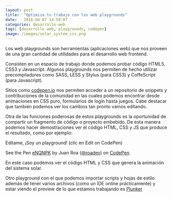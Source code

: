 ```yaml
---
layout: post
title:  "Optimiza tu trabajo con los web playgrounds"
date:   2016-04-07 14:50:07
categories: desarrollo-web
tags: [desarrollo web, playgrounds, codepen]
image: /images/solar_system_css.png
---
```


Los web playgrounds son herramientas (aplicaciones web) que nos proveen de una gran cantidad de utilidades para el desarrollo web frontend.

Consisten en un espacio de trabajo donde podemos probar código HTML5, CSS3 y Javascript. Algunos playgrounds nos permiten de hecho utilizar precompiladores como SASS, LESS y Stylus (para CSS3) y CoffeScript (para Javascript).

Sitios como [codepen.io](http://codepen.io) nos permiten acceder a un repositorio de snippets y contribuciones de la comunidad en las cuales podemos encontrar desde animaciones en CSS puro, formularios de login hasta juegos.
Cabe destacar que también podemos ver los cambios tan pronto vamos editando.

Otra de las funciones poderosas de estos playgrounds es la oportunidad de compartir un fragmento de código o proyecto embebido. De esta manera podemos hacer demostraciones ver el código HTML, CSS y JS que produce el resultado, como por ejemplo:

Edítame, ¡Soy un playground! (clic en Edit on CodePen)

<p data-height="400" data-theme-id="18605" data-slug-hash="eNQNPK" data-default-tab="result" data-user="roadev" class="codepen">See the Pen <a href="http://codepen.io/roadev/pen/eNQNPK/">eNQNPK</a> by Juan Roa (<a href="http://codepen.io/roadev">@roadev</a>) on <a href="http://codepen.io">CodePen</a>.</p>
<script async src="//assets.codepen.io/assets/embed/ei.js"></script>

En este caso podemos ver el código HTML y CSS que genera la animación del sistema solar.

Otro playground con el que podemos importar scripts y hojas de estilo además de tener varios archivos (como un IDE online prácticamente) y estar viendo el preview de lo que estamos trabajando es [Plunker](plnkr.co)
